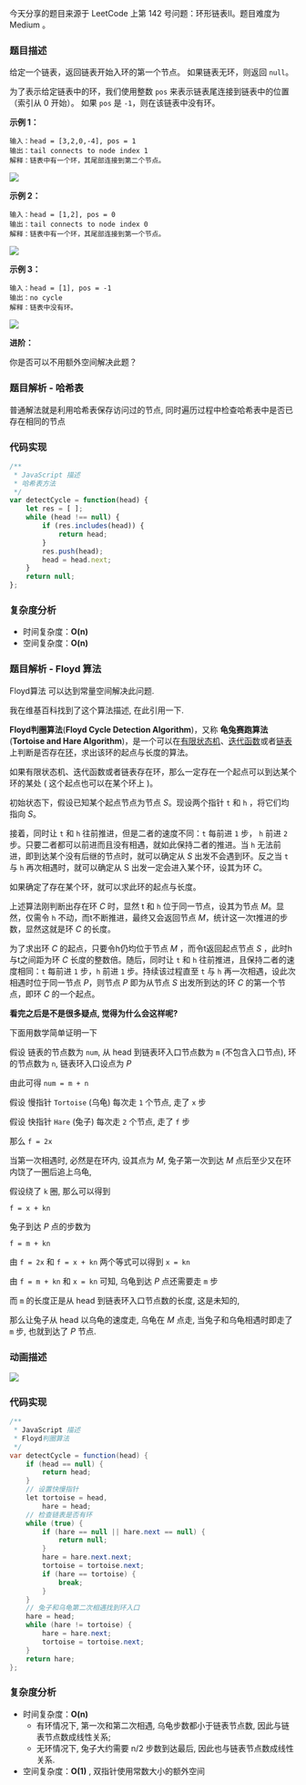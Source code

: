 今天分享的题目来源于 LeetCode 上第 142 号问题：环形链表II。题目难度为 Medium 。

### 题目描述

给定一个链表，返回链表开始入环的第一个节点。 如果链表无环，则返回 `null`。

为了表示给定链表中的环，我们使用整数 `pos` 来表示链表尾连接到链表中的位置（索引从 0 开始）。 如果 `pos` 是 `-1`，则在该链表中没有环。

**示例 1：**

```
输入：head = [3,2,0,-4], pos = 1
输出：tail connects to node index 1
解释：链表中有一个环，其尾部连接到第二个节点。
```

![](https://blog-1257126549.cos.ap-guangzhou.myqcloud.com/blog/vweoq.png)

**示例 2：**

```
输入：head = [1,2], pos = 0
输出：tail connects to node index 0
解释：链表中有一个环，其尾部连接到第一个节点。
```

![](https://blog-1257126549.cos.ap-guangzhou.myqcloud.com/blog/kxbrz.png)

**示例 3：**

```
输入：head = [1], pos = -1
输出：no cycle
解释：链表中没有环。
```

![](https://blog-1257126549.cos.ap-guangzhou.myqcloud.com/blog/w3vsg.png)

**进阶：**

你是否可以不用额外空间解决此题？

### 题目解析 - 哈希表

普通解法就是利用哈希表保存访问过的节点, 同时遍历过程中检查哈希表中是否已存在相同的节点

### 代码实现

```javascript
/**
 * JavaScript 描述
 * 哈希表方法
 */
var detectCycle = function(head) {
    let res = [ ];
    while (head !== null) {
        if (res.includes(head)) {
            return head;
        }
        res.push(head);
        head = head.next;
    }
    return null;
};
```

### 复杂度分析

- 时间复杂度：**O(n)**
- 空间复杂度：**O(n)**

### 题目解析 - Floyd 算法

Floyd算法 可以达到常量空间解决此问题.

我在维基百科找到了这个算法描述, 在此引用一下.

**Floyd判圈算法**(**Floyd Cycle Detection Algorithm**)，又称 **龟兔赛跑算法**(**Tortoise and Hare Algorithm**)，是一个可以在[有限状态机](https://zh.wikipedia.org/wiki/有限状态机)、[迭代函数](https://zh.wikipedia.org/wiki/迭代函数)或者[链表](https://zh.wikipedia.org/wiki/链表)上判断是否存在[环](https://zh.wikipedia.org/wiki/環_(圖論))，求出该环的起点与长度的算法。

如果有限状态机、迭代函数或者链表存在环，那么一定存在一个起点可以到达某个环的某处 ( 这个起点也可以在某个环上 )。

初始状态下，假设已知某个起点节点为节点 *S*。现设两个指针 `t` 和 `h` ，将它们均指向 *S*。

接着，同时让 `t` 和 `h` 往前推进，但是二者的速度不同：`t` 每前进 `1` 步， `h` 前进 `2` 步。只要二者都可以前进而且没有相遇，就如此保持二者的推进。当 `h` 无法前进，即到达某个没有后继的节点时，就可以确定从 *S* 出发不会遇到环。反之当 `t` 与 `h` 再次相遇时，就可以确定从 S 出发一定会进入某个环，设其为环 *C*。

如果确定了存在某个环，就可以求此环的起点与长度。

上述算法刚判断出存在环 *C* 时，显然 t 和 `h` 位于同一节点，设其为节点 *M*。显然，仅需令 `h` 不动，而t不断推进，最终又会返回节点 *M*，统计这一次t推进的步数，显然这就是环 *C* 的长度。

为了求出环 *C* 的起点，只要令h仍均位于节点 *M* ，而令t返回起点节点 *S* ，此时h与t之间距为环 *C* 长度的整数倍。随后，同时让 `t` 和 `h` 往前推进，且保持二者的速度相同：`t` 每前进 `1` 步，`h` 前进 `1` 步。持续该过程直至 `t` 与 `h` 再一次相遇，设此次相遇时位于同一节点 *P*，则节点 *P* 即为从节点 *S* 出发所到达的环 *C* 的第一个节点，即环 *C* 的一个起点。

**看完之后是不是很多疑点, 觉得为什么会这样呢?** 

下面用数学简单证明一下

假设 链表的节点数为 `num`, 从 head 到链表环入口节点数为 `m` (不包含入口节点), 环的节点数为 `n`, 链表环入口设点为 *P*

由此可得 `num = m + n`

假设 慢指针 `Tortoise` (乌龟) 每次走 `1` 个节点, 走了 `x` 步

假设 快指针 `Hare` (兔子) 每次走 `2` 个节点, 走了 `f` 步

那么 `f = 2x`

当第一次相遇时, 必然是在环内, 设其点为 *M*, 兔子第一次到达 *M* 点后至少又在环内饶了一圈后追上乌龟, 

假设绕了 `k` 圈, 那么可以得到

`f = x + kn`

兔子到达 *P* 点的步数为

`f = m + kn`

由 `f = 2x` 和 `f = x + kn` 两个等式可以得到 `x = kn`

由 `f = m + kn` 和 `x = kn` 可知, 乌龟到达 *P* 点还需要走 `m` 步

而 `m` 的长度正是从 head 到链表环入口节点数的长度, 这是未知的,

那么让兔子从 head 以乌龟的速度走, 乌龟在 *M* 点走, 当兔子和乌龟相遇时即走了 `m` 步, 也就到达了 *P* 节点.

### 动画描述

![](./Animation.gif)

### 代码实现

```java
/**
 * JavaScript 描述
 * Floyd判圈算法
 */
var detectCycle = function(head) {
    if (head == null) {
        return head;
    }
    // 设置快慢指针
    let tortoise = head,
        hare = head;
    // 检查链表是否有环
    while (true) {
        if (hare == null || hare.next == null) {
            return null;
        }
        hare = hare.next.next;
        tortoise = tortoise.next;
        if (hare == tortoise) {
            break;
        }
    }
    // 兔子和乌龟第二次相遇找到环入口
    hare = head;
    while (hare != tortoise) {
        hare = hare.next;
        tortoise = tortoise.next;
    }
    return hare;
};
```

### 复杂度分析

- 时间复杂度：**O(n)**
  - 有环情况下, 第一次和第二次相遇, 乌龟步数都小于链表节点数, 因此与链表节点数成线性关系;
  - 无环情况下, 兔子大约需要 n/2 步数到达最后, 因此也与链表节点数成线性关系.
- 空间复杂度：**O(1)** , 双指针使用常数大小的额外空间 
